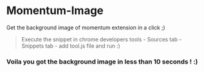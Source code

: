 Momentum-Image
==============

Get the background image of momentum extension in a click ;)
>Execute the snippet in chrome developers tools - Sources tab - Snippets tab - add tool.js file and run :)

### Voila you got the background image in less than 10 seconds ! :)
